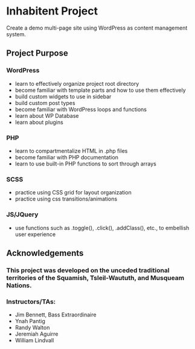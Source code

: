 # Inhabitent Project

Create a demo multi-page site using WordPress as content management system.

## Project Purpose

### WordPress

- learn to effectively organize project root directory
- become familiar with template parts and how to use them effectively
- build custom widgets to use in sidebar
- build custom post types
- become familiar with WordPress loops and functions
- learn about WP Database
- learn about plugins

### PHP

- learn to compartmentalize HTML in .php files
- become familiar with PHP documentation
- learn to use built-in PHP functions to sort through arrays

### SCSS

- practice using CSS grid for layout organization
- practice using css transitions/animations

### JS/JQuery

- use functions such as .toggle(), .click(), .addClass(), etc., to embellish user experience

## Acknowledgements

### This project was developed on the unceded traditional territories of the Squamish, Tsleil-Waututh, and Musqueam Nations.

### Instructors/TAs:

- Jim Bennett, Bass Extraordinaire
- Ynah Pantig
- Randy Walton
- Jeremiah Aguirre
- William Lindvall
